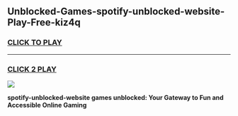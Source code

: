 
## Unblocked-Games-spotify-unblocked-website-Play-Free-kiz4q
<h3>
<a href="https://premium76.site?title=spotify-unblocked-website&ref=10A">CLICK TO PLAY</a></h3>
<hr>

<h3>
<a href="https://premium76.site?title=spotify-unblocked-website&ref=10A">CLICK 2 PLAY</a>
  
</h3>

<a href="https://premium76.site?title=spotify-unblocked-website&ref=10A"><img src="https://clearcache.store/games.png"></a>


**spotify-unblocked-website games unblocked: Your Gateway to Fun and Accessible Online Gaming**
